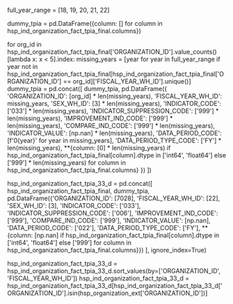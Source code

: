 full_year_range = [18, 19, 20, 21, 22]

dummy_tpia = pd.DataFrame({column: [] for column in hsp_ind_organization_fact_tpia_final.columns})

for org_id in hsp_ind_organization_fact_tpia_final['ORGANIZATION_ID'].value_counts()[lambda x: x < 5].index:
    missing_years = [year for year in full_year_range if year not in hsp_ind_organization_fact_tpia_final[hsp_ind_organization_fact_tpia_final['ORGANIZATION_ID'] == org_id]['FISCAL_YEAR_WH_ID'].unique()]
    dummy_tpia = pd.concat([
        dummy_tpia,
        pd.DataFrame({
            'ORGANIZATION_ID': [org_id] * len(missing_years),
            'FISCAL_YEAR_WH_ID': missing_years,
            'SEX_WH_ID': [3] * len(missing_years),
            'INDICATOR_CODE': ['033'] * len(missing_years),
            'INDICATOR_SUPPRESSION_CODE': ['999'] * len(missing_years),
            'IMPROVEMENT_IND_CODE': ['999'] * len(missing_years),
            'COMPARE_IND_CODE': ['999'] * len(missing_years),
            'INDICATOR_VALUE': [np.nan] * len(missing_years),
            'DATA_PERIOD_CODE': [f'0{year}' for year in missing_years],
            'DATA_PERIOD_TYPE_CODE': ['FY'] * len(missing_years),
            **{column: [0] * len(missing_years) if hsp_ind_organization_fact_tpia_final[column].dtype in ['int64', 'float64'] else ['999'] * len(missing_years) for column in hsp_ind_organization_fact_tpia_final.columns}
        })
    ])

hsp_ind_organization_fact_tpia_33_d = pd.concat([
    hsp_ind_organization_fact_tpia_final,
    dummy_tpia,
    pd.DataFrame({'ORGANIZATION_ID': [7028], 'FISCAL_YEAR_WH_ID': [22], 'SEX_WH_ID': [3], 'INDICATOR_CODE': ['033'], 'INDICATOR_SUPPRESSION_CODE': ['006'], 'IMPROVEMENT_IND_CODE': ['999'], 'COMPARE_IND_CODE': ['999'], 'INDICATOR_VALUE': [np.nan], 'DATA_PERIOD_CODE': ['022'], 'DATA_PERIOD_TYPE_CODE': ['FY'], **{column: [np.nan] if hsp_ind_organization_fact_tpia_final[column].dtype in ['int64', 'float64'] else ['999'] for column in hsp_ind_organization_fact_tpia_final.columns}})
], ignore_index=True)

hsp_ind_organization_fact_tpia_33_d = hsp_ind_organization_fact_tpia_33_d.sort_values(by=['ORGANIZATION_ID', 'FISCAL_YEAR_WH_ID'])
hsp_ind_organization_fact_tpia_33_d = hsp_ind_organization_fact_tpia_33_d[hsp_ind_organization_fact_tpia_33_d['ORGANIZATION_ID'].isin(hsp_organization_ext['ORGANIZATION_ID'])]
